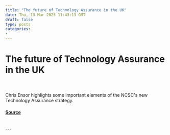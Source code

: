 ```yaml
---
title: "The future of Technology Assurance in the UK"
date: Thu, 13 Mar 2025 11:43:13 GMT
draft: false
type: posts
categories: 
- 
---
```

# The future of Technology Assurance in the UK

<br/>

<br/>
Chris Ensor highlights some important elements of the NCSC's new Technology Assurance strategy.

#### [Source](https://www.ncsc.gov.uk/blog-post/future-of-technology-assurance-in-the-uk)

<br/>
---
